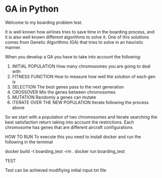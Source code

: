 # GA in Python 

Welcome to my boarding problem test.

It is well known how airlines tries to save time in the boarding process, and it is also well known different algorithms to solve it. One of this solutions comes from Genetic Algorithms (GA) that tries to solve in an heuristic manner.

When you develop a GA you have to take into account the following:
1. INITIAL POPULATION
    How many chromosomes you are going to deal with
2. FITNESS FUNCTION
    How to measure how well the solution of each gen is
3. SELECTION
    The best genes pass to the next generation
4. CROSSOVER
    Mix the genes between chromosomes
5. MUTATION
    Randomly a genes can mutate
6. ITERATE OVER THE NEW POPULATION
    Iterate following the process above

So we start with a population of two chromosomes and iterate searching the best satisfaction return taking into account the restrictions. Each chromosome has genes that are different aircraft configurations


HOW TO RUN
To execute this you need to install docker and run the following in the terminal

docker build -t boarding_test -rm .
docker run boarding_test

TEST

Test can be achieved modifiying initial input.txt file
